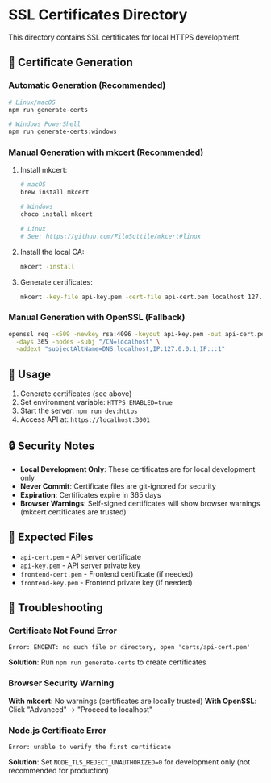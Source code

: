 # SSL Certificates Directory

This directory contains SSL certificates for local HTTPS development.

## 🔐 Certificate Generation

### Automatic Generation (Recommended)

```bash
# Linux/macOS
npm run generate-certs

# Windows PowerShell
npm run generate-certs:windows
```

### Manual Generation with mkcert (Recommended)

1. Install mkcert:
   ```bash
   # macOS
   brew install mkcert
   
   # Windows
   choco install mkcert
   
   # Linux
   # See: https://github.com/FiloSottile/mkcert#linux
   ```

2. Install the local CA:
   ```bash
   mkcert -install
   ```

3. Generate certificates:
   ```bash
   mkcert -key-file api-key.pem -cert-file api-cert.pem localhost 127.0.0.1 ::1
   ```

### Manual Generation with OpenSSL (Fallback)

```bash
openssl req -x509 -newkey rsa:4096 -keyout api-key.pem -out api-cert.pem \
  -days 365 -nodes -subj "/CN=localhost" \
  -addext "subjectAltName=DNS:localhost,IP:127.0.0.1,IP:::1"
```

## 🚀 Usage

1. Generate certificates (see above)
2. Set environment variable: `HTTPS_ENABLED=true`
3. Start the server: `npm run dev:https`
4. Access API at: `https://localhost:3001`

## 🔒 Security Notes

- **Local Development Only**: These certificates are for local development only
- **Never Commit**: Certificate files are git-ignored for security
- **Expiration**: Certificates expire in 365 days
- **Browser Warnings**: Self-signed certificates will show browser warnings (mkcert certificates are trusted)

## 📁 Expected Files

- `api-cert.pem` - API server certificate
- `api-key.pem` - API server private key
- `frontend-cert.pem` - Frontend certificate (if needed)
- `frontend-key.pem` - Frontend private key (if needed)

## 🔧 Troubleshooting

### Certificate Not Found Error
```
Error: ENOENT: no such file or directory, open 'certs/api-cert.pem'
```
**Solution**: Run `npm run generate-certs` to create certificates

### Browser Security Warning
**With mkcert**: No warnings (certificates are locally trusted)
**With OpenSSL**: Click "Advanced" → "Proceed to localhost"

### Node.js Certificate Error
```
Error: unable to verify the first certificate
```
**Solution**: Set `NODE_TLS_REJECT_UNAUTHORIZED=0` for development only (not recommended for production)